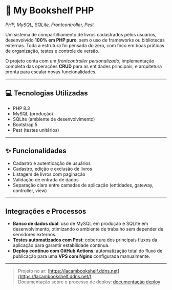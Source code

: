 # 📖 My Bookshelf PHP  
*PHP, MySQL, SQLite, Frontcontroller, Pest*


Um sistema de compartilhamento de livros cadastrados pelos usuários, desenvolvido **100% em PHP puro**, sem o uso de frameworks ou bibliotecas externas. Toda a estrutura foi pensada do zero, com foco em boas práticas de organização, testes e controle de versão.

O projeto conta com um *frontcontroller personalizado*, implementação completa das operações **CRUD** para as entidades principais, e arquitetura pronta para escalar novas funcionalidades.

---

## 💻 Tecnologias Utilizadas

- PHP 8.3  
- MySQL (produção)  
- SQLite (ambiente de desenvolvimento)  
- Bootstrap 5  
- Pest (testes unitários)  

---

## ✨ Funcionalidades

- Cadastro e autenticação de usuários  
- Cadastro, edição e exclusão de livros  
- Listagem de livros com paginação  
- Validação de entrada de dados  
- Separação clara entre camadas de aplicação (entidades, gateway, controller, view)

---

## Integrações e Processos

- **Banco de dados dual**: uso de MySQL em produção e SQLite em desenvolvimento, otimizando o ambiente de trabalho sem depender de servidores externos.
- **Testes automatizados com Pest**: cobertura dos principais fluxos da aplicação para garantir estabilidade contínua.
- **Deploy contínuo com GitHub Actions**: automatização total do fluxo de publicação para uma **VPS com Nginx** configurada manualmente.
  
---

>Projeto no ar:  [https://lacambookshelf.ddns.net](https://lacambookshelf.ddns.net/) 
><br>Documentação sobre o processo de deploy: [documentação deploy](./doc-deploy.md)


